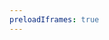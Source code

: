 ```yaml
---
preloadIframes: true  
---  
```



<!-- .slide: data-background-iframe='https://weread.qq.com' data-background-interactive -->